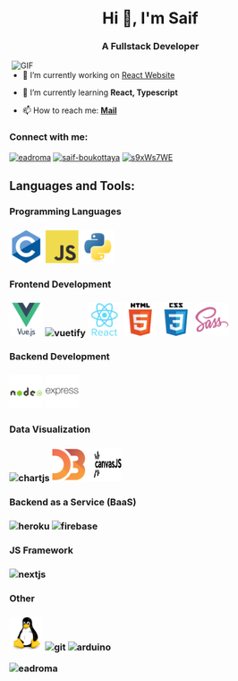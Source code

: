
<h1 align="center">Hi 👋, I'm Saif</h1>  
<h3 align="center">A Fullstack Developer</h3>  

<img align="right" alt="GIF" src="https://i.pinimg.com/originals/e4/26/70/e426702edf874b181aced1e2fa5c6cde.gif" width="500"/>

- 🔭 I’m currently working on [React Website](https://github.com/Eadroma/reeasy-reactwebsite)  
  
- 🌱 I’m currently learning **React, Typescript**  
  
- 📫 How to reach me:  [**Mail**](mailto:boukottaya.jr@gmail.com?subject=[GitHub]%20Source%20Han%20Sans)
<h3>Connect with me:</h3>  
<p>  
<a href="https://twitter.com/eadroma" target="blank"><img align="center" src="https://raw.githubusercontent.com/rahuldkjain/github-profile-readme-generator/master/src/images/icons/Social/twitter.svg" alt="eadroma" height="60" width="50" /></a>  
<a href="https://linkedin.com/in/saif-boukottaya" target="blank"><img align="center" src="https://raw.githubusercontent.com/rahuldkjain/github-profile-readme-generator/master/src/images/icons/Social/linked-in-alt.svg" alt="saif-boukottaya" height="60" width="40" /></a>  
<a href="https://discord.gg/s9xWs7WE" target="blank"><img align="center" src="https://raw.githubusercontent.com/rahuldkjain/github-profile-readme-generator/master/src/images/icons/Social/discord.svg" alt="s9xWs7WE" height="60" width="50" /></a>  
</p>  

<h2 align="left">Languages and Tools:</h2>  

<h3> Programming Languages<h3>
 <img src="https://raw.githubusercontent.com/devicons/devicon/master/icons/c/c-original.svg" alt="c" width="60" height="60"/> 
 <img src="https://raw.githubusercontent.com/devicons/devicon/master/icons/javascript/javascript-original.svg" alt="javascript" width="60" height="60"/> 
  <img src="https://raw.githubusercontent.com/devicons/devicon/master/icons/python/python-original.svg" alt="python" width="60" height="60"/>
<h3> Frontend Development <h3>
 <img src="https://raw.githubusercontent.com/devicons/devicon/master/icons/vuejs/vuejs-original-wordmark.svg" alt="vuejs" width="60" height="60"/> <img src="https://bestofjs.org/logos/vuetify.svg" alt="vuetify" width="60" height="60"/> 
 <img src="https://raw.githubusercontent.com/devicons/devicon/master/icons/react/react-original-wordmark.svg" alt="react" width="60" height="60"/>
 <img src="https://raw.githubusercontent.com/devicons/devicon/master/icons/html5/html5-original-wordmark.svg" alt="html5" width="60" height="60"/>
<img src="https://raw.githubusercontent.com/devicons/devicon/master/icons/css3/css3-original-wordmark.svg" alt="css3" width="60" height="60"/>
<img src="https://raw.githubusercontent.com/devicons/devicon/master/icons/sass/sass-original.svg" alt="sass" width="60" height="60"/>
<h3>  Backend Development <h3>
<img src="https://raw.githubusercontent.com/devicons/devicon/master/icons/nodejs/nodejs-original-wordmark.svg" alt="nodejs" width="60" height="60"/>
<img src="https://raw.githubusercontent.com/devicons/devicon/master/icons/express/express-original-wordmark.svg" alt="express" width="60" height="60°"/>
<h3> Data Visualization <h3>
<img src="https://www.chartjs.org/media/logo-title.svg" alt="chartjs" width="60" height="60"/>
<img src="https://raw.githubusercontent.com/devicons/devicon/master/icons/d3js/d3js-original.svg" alt="d3js" width="60" height="60"/>
<img src="https://raw.githubusercontent.com/Hardik0307/Hardik0307/master/assets/canvasjs-charts.svg" alt="canvasjs" width="60" height="60"/>
<h3> Backend as a Service (BaaS)<h3>
<img src="https://www.vectorlogo.zone/logos/heroku/heroku-icon.svg" alt="heroku" width="60" height="60"/>
<img src="https://www.vectorlogo.zone/logos/firebase/firebase-icon.svg" alt="firebase" width="60" height="60"/>
<h3> JS Framework <H3>
<img src="https://camo.githubusercontent.com/92ec9eb7eeab7db4f5919e3205918918c42e6772562afb4112a2909c1aaaa875/68747470733a2f2f6173736574732e76657263656c2e636f6d2f696d6167652f75706c6f61642f76313630373535343338352f7265706f7369746f726965732f6e6578742d6a732f6e6578742d6c6f676f2e706e67" alt="nextjs" width="60" height="60"/>
 <h3> Other <h3>
<img src="https://raw.githubusercontent.com/devicons/devicon/master/icons/linux/linux-original.svg" alt="linux" width="60" height="60"/>
<img src="https://www.vectorlogo.zone/logos/git-scm/git-scm-icon.svg" alt="git" width="60" height="60"/>
<img src="https://cdn.worldvectorlogo.com/logos/arduino-1.svg" alt="arduino" width="60" height="60"/>

<p><img align="center" src="https://github-readme-stats.vercel.app/api/top-langs?username=eadroma&show_icons=true&locale=en&layout=compact" alt="eadroma" /></p
